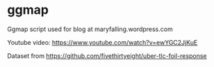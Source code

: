 # ggmap
Ggmap script used for blog at maryfalling.wordpress.com

Youtube video: https://www.youtube.com/watch?v=ewYGC2JjKuE


Dataset from https://github.com/fivethirtyeight/uber-tlc-foil-response
